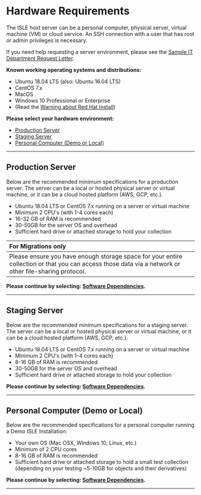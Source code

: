 # Hardware Requirements

The ISLE host server can be a personal computer, physical server, virtual machine (VM) or cloud service. An SSH connection with a user that has root or admin privileges is necessary. 

If you need help requesting a server environment, please see the [Sample IT Department Request Letter](../appendices/sample-it-department-request.md).

**Known working operating systems and distributions:**

* Ubuntu 18.04 LTS (also: Ubuntu 16.04 LTS)
* CentOS 7.x
* MacOS 
* Windows 10 Professional or Enterprise 
* (Read the [Warning about Red Hat Install](../appendices/redhat.md))

**Please select your hardware environment:**

- [Production Server](#production-server)
- [Staging Server](#staging-server)
- [Personal Computer (Demo or Local)](#personal-computer-demo-or-local)

---

## Production Server

Below are the recommended minimum specifications for a production server. The server can be a local or hosted physical server or virtual machine, or it can be a cloud hosted platform (AWS, GCP, etc.).  

* Ubuntu 18.04 LTS or CentOS 7.x running on a server or virtual machine
* Minimum 2 CPU's (with 1-4 cores each)
* 16-32 GB of RAM is recommended
* 30-50GB for the server OS and overhead
* Sufficient hard drive or attached storage to hold your collection

| For Migrations only |
| :-------------      |
| Please ensure you have enough storage space for your entire collection or that you can access those data via a network or other file-sharing protocol. |

**Please continue by selecting: [Software Dependencies](../install/host-software-dependencies.md).**

---

## Staging Server

Below are the recommended minimum specifications for a staging server. The server can be a local or hosted physical server or virtual machine, or it can be a cloud hosted platform (AWS, GCP, etc.).  

* Ubuntu 18.04 LTS or CentOS 7.x running on a server or virtual machine
* Minimum 2 CPU's (with 1-4 cores each)
* 8-16 GB of RAM is recommended
* 30-50GB for the server OS and overhead
* Sufficient hard drive or attached storage to hold your collection

**Please continue by selecting: [Software Dependencies](../install/host-software-dependencies.md).**

---

## Personal Computer (Demo or Local)

Below are the recommended specifications for a personal computer running a Demo ISLE Installation:

* Your own OS (Mac OSX, Windows 10, Linux, etc.)
* Minimum of 2 CPU cores
* 8-16 GB of RAM is recommended
* Sufficient hard drive or attached storage to hold a small test collection (depending on your testing ~5-10GB for objects and their derivatives)

**Please continue by selecting: [Software Dependencies](../install/host-software-dependencies.md).**

---
